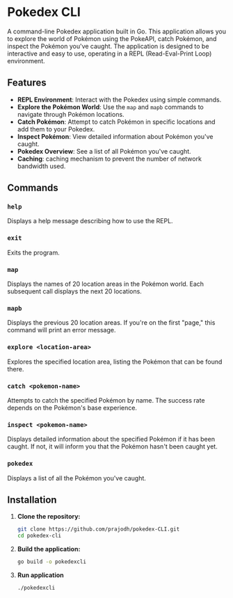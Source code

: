 # Pokedex CLI

A command-line Pokedex application built in Go. This application allows you to explore the world of Pokémon using the PokeAPI, catch Pokémon, and inspect the Pokémon you've caught. The application is designed to be interactive and easy to use, operating in a REPL (Read-Eval-Print Loop) environment.

## Features

- **REPL Environment**: Interact with the Pokedex using simple commands.
- **Explore the Pokémon World**: Use the `map` and `mapb` commands to navigate through Pokémon locations.
- **Catch Pokémon**: Attempt to catch Pokémon in specific locations and add them to your Pokedex.
- **Inspect Pokémon**: View detailed information about Pokémon you've caught.
- **Pokedex Overview**: See a list of all Pokémon you've caught.
- **Caching**: caching mechanism to prevent the number of network bandwidth used.

## Commands

### `help`
Displays a help message describing how to use the REPL.

### `exit`
Exits the program.

### `map`
Displays the names of 20 location areas in the Pokémon world. Each subsequent call displays the next 20 locations.

### `mapb`
Displays the previous 20 location areas. If you're on the first "page," this command will print an error message.

### `explore <location-area>`
Explores the specified location area, listing the Pokémon that can be found there.

### `catch <pokemon-name>`
Attempts to catch the specified Pokémon by name. The success rate depends on the Pokémon's base experience.

### `inspect <pokemon-name>`
Displays detailed information about the specified Pokémon if it has been caught. If not, it will inform you that the Pokémon hasn't been caught yet.

### `pokedex`
Displays a list of all the Pokémon you've caught.

## Installation

1. **Clone the repository:**
   ```bash
   git clone https://github.com/prajodh/pokedex-CLI.git
   cd pokedex-cli
   ```
   
2. **Build the application:**
   ```bash
   go build -o pokedexcli
   ```
3. **Run application**

   ```bash
   ./pokedexcli
   ```




